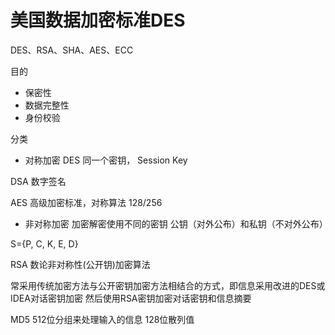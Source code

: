 # 美国数据加密标准DES
DES、RSA、SHA、AES、ECC

目的
- 保密性
- 数据完整性
- 身份校验

分类

- 对称加密
DES 同一个密钥， Session Key

DSA 数字签名

AES 高级加密标准，对称算法 128/256


- 非对称加密
加密解密使用不同的密钥
公钥（对外公布）和私钥（不对外公布）

S={P, C, K, E, D}

RSA 数论非对称性(公开钥)加密算法

常采用传统加密方法与公开密钥加密方法相结合的方式，即信息采用改进的DES或IDEA对话密钥加密
然后使用RSA密钥加密对话密钥和信息摘要

MD5 512位分组来处理输入的信息 128位散列值